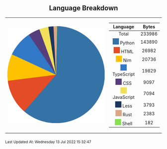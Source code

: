 <span align="center">

## Language Breakdown

</span>

<foreignObject>
<body xmlns="http://www.w3.org/1999/xhtml">
<table align="center">
<tr>
<td>

![Pie Chart](./assets/pie_chart.svg "Pie Chart detailing languages used")
</td>
<td>

|Language|Bytes|
|:-:|:-:|
|Total|233986
![Python](./assets/Python.svg) Python|143890|
![HTML](./assets/HTML.svg) HTML|26982|
![Nim](./assets/Nim.svg) Nim|20736|
![TypeScript](./assets/TypeScript.svg) TypeScript|19829|
![CSS](./assets/CSS.svg) CSS|9097|
![JavaScript](./assets/JavaScript.svg) JavaScript|7094|
![Less](./assets/Less.svg) Less|3793|
![Rust](./assets/Rust.svg) Rust|2383|
![Shell](./assets/Shell.svg) Shell|182|
</td>
</tr>
</table>
</body>
</foreignObject>

<sub>
Last Updated At:
Wednesday 13 Jul 2022 15:32:47</sub>